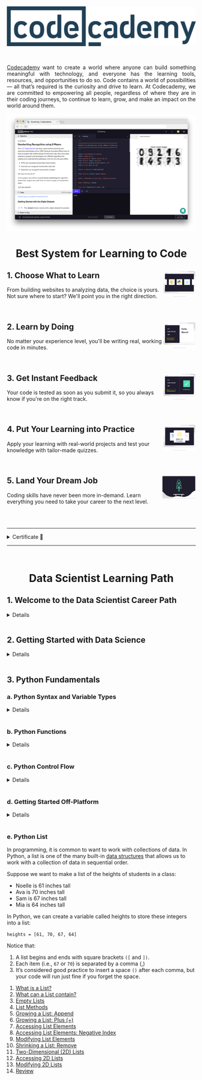 <br />

<p align="center">
  <a href='https://www.codecademy.com/'><img src="README/codecademy.png"></a>
</p>

<br />

<p align="justify">
  <a href="https://www.codecademy.com/">Codecademy</a> want to create a world where anyone can build something meaningful with technology, and everyone has the learning tools, resources, and opportunities to do so. Code contains a world of possibilities — all that’s required is the curiosity and drive to learn. At Codecademy, we are committed to empowering all people, regardless of where they are in their coding journeys, to continue to learn, grow, and make an impact on the world around them.
</p>

<p align="center">
  <img src="README/banner.png">
</p>

<!-- ################################################################ -->

<h1 align="center">Best System for Learning to Code</h1>

## 1. Choose What to Learn <a href='README/1.webp'><img src='README/1.webp' align="right" height="70" /></a>
From building websites to analyzing data, the choice is yours. Not sure where to start? We'll point you in the right direction.

<br>

## 2. Learn by Doing <a href='README/2.webp'><img src='README/2.webp' align="right" height="70" /></a>
No matter your experience level, you'll be writing real, working code in minutes.

<br>

## 3. Get Instant Feedback <a href='README/3.webp'><img src='README/3.webp' align="right" height="70" /></a>
Your code is tested as soon as you submit it, so you always know if you're on the right track.

<br>

## 4. Put Your Learning into Practice <a href='README/4.webp'><img src='README/4.webp' align="right" height="70" /></a>
Apply your learning with real-world projects and test your knowledge with tailor-made quizzes.

<br>

## 5. Land Your Dream Job <a href='README/5.webp'><img src='README/5.webp' align="right" width="90" /></a>
Coding skills have never been more in-demand. Learn everything you need to take your career to the next level.

<br><br>

<!-- ################################################################ -->

---

<details><summary>Certificate 📃</summary>

<p align="center">
  <img src="Data%20Scientist%20Career%20Path\Certificate.png">
</p>

</details>

---

<br>

<h1 align="center">Data Scientist Learning Path</h1>

## **1. Welcome to the Data Scientist Career Path**

<details><summary>Details</summary>

The Data Scientist Career Path is designed for you to gain the technical skills, knowledge, resources, and confidence you need to get your start as a data scientist.

**After this Path, you will be able to:**

- Create programs using Python 3
- Move off of the Codecademy platform with the Command Line, Jupyter Notebook, Git, and GitHub Desktop
- Acquire and query data with SQL and BeautifulSoup
- Manipulate data using NumPy and pandas
- Wrangle and tidy data with pandas
- Summarize and analyze data with scikit-learn
- Implement many different hypothesis tests using Python
- Visualize data using Matplotlib and seaborn
- Communicate data science findings effectively
- Work with text data using natural language processing
- Build, train, and test a variety of supervised and unsupervised machine learning models
- Understand the fundamentals of deep learning
- Work with aggregate functions and joins in SQL

---

**Popular Data Science Resources**

As you go through the path, we’ll suggest certain resources for you to use, like articles, videos, tutorials, and documentation. Here are some additional resources that are considered groundbreaking, significant, or classics in the industry and will help you throughout your Path:

- Documentation: 
    - [NumPy Manual](https://numpy.org/doc/stable/)
    - [Jupyter Notebook](https://jupyter-notebook.readthedocs.io/en/stable/)
    - [Pandas Documentation](https://pandas.pydata.org/docs/index.html)
    - [API reference — seaborn](https://seaborn.pydata.org/api.html)
    - [Matplotlib: Python plotting](https://matplotlib.org/)
    - [The Python Standard Library](https://docs.python.org/3/library/index.html)
    - [The Data Visualization Catalogue](https://datavizcatalogue.com/)

- Cheatsheet: 
    - [SQL Cheatsheet](https://www.codecademy.com/learn/learn-sql/modules/learn-sql-manipulation/cheatsheet)
    - [Regex Cheatsheet](https://www.codecademy.com/learn/practical-data-cleaning/modules/data-cleaning-with-pandas/cheatsheet)
    - [Hypothesis Testing Cheatsheet](https://www.codecademy.com/learn/stats-hypothesis-testing/modules/hypothesis-testing-testing-a-sample-statistic/cheatsheet)
    - [Statistics for Data Analysis Cheatsheet](https://www.codecademy.com/learn/ida-6-statistics-for-data-analysis/modules/ida-6-1-variance-and-standard-deviation/cheatsheet)
    - [More ...](Data%20Scientist%20Career%20Path\1.%20Welcome%20to%20the%20Data%20Scientist%20Career%20Path\Cheatsheets)

- Books:
    - [A Whirlwind Tour of Python, Jake VanderPlas](https://nbviewer.jupyter.org/github/jakevdp/WhirlwindTourOfPython/blob/master/Index.ipynb)
    - [Python for Data Analysis: Data Wrangling with Pandas, Numpy, and Ipython, Wes McKinney](https://bookshop.org/books/python-for-data-analysis-data-wrangling-with-pandas-numpy-and-ipython-9781491957660/9781491957660)
    - [Python Data Science Handbook, Jake VanderPlas](https://bookshop.org/books/python-data-science-handbook-essential-tools-for-working-with-data/9781491912058), also available for free [here](https://jakevdp.github.io/PythonDataScienceHandbook/)
    - [Algorithms of Oppression: How Search Engines Reinforce Racism, Safiya Umoja Noble](https://bookshop.org/books/algorithms-of-oppression-how-search-engines-reinforce-racism/9781479837243)
    - [Introduction to Machine Learning with Python: A Guide for Data Scientists, Andreas C. Müller, Sarah Guido](https://bookshop.org/books/introduction-to-machine-learning-with-python-a-guide-for-data-scientists/9781449369415)
    - [Weapons of Math Destruction: How Big Data Increases Inequality and Threatens Democracy, Cathy O’Neil](https://bookshop.org/books/weapons-of-math-destruction-how-big-data-increases-inequality-and-threatens-democracy/9780553418835)
    - [Python Feature Engineering Cookbook, Soledad Galli](https://bookshop.org/books/weapons-of-math-destruction-how-big-data-increases-inequality-and-threatens-democracy/9780553418835)
    - [Deep Learning with Python, François Chollet](https://bookshop.org/books/deep-learning-with-python/9781617294433)

</details><br>

## **2. Getting Started with Data Science**

<details><summary>Details</summary>

### **a. Introduction to Data Science**

Data science enables us to take data and transform it into meaningful information that can help us make decisions. Data science is interdisciplinary and combines other well-known fields such as probability, statistics, analytics, and computer science. The work that you might do could range from writing up reports to building machine learning models. No matter what your interests are, data science is applicable - because these days, we have data on everything!

<p align="center">
  <img src="Data%20Scientist%20Career%20Path\2.%20Getting Started%20with%20Data%20Science\Data%20Science%20Venn%20Diagram.png" width="500px">
</p>

#### **1) Statistics**

A fundamental part of data science is statistics. Statistics is the practice of applying mathematical calculations to sets of data to derive meaning. Statistics can give us a quick summary of a dataset, such as the average amount or how consistent a dataset is.

There are two types of statistics: 

- **Descriptive Statistics**

    Descriptive statistics describe a dataset using mathematically calculated values, such as the mean and standard deviation. For instance, the graph below from [FiveThirtyEight](https://fivethirtyeight.com/features/heres-what-the-gender-pay-gap-looks-like-by-income-level/) charts the wage gap between American men and women in 2014. An example of a descriptive statistic would be that at the 90th income percentile, women make 80.6% of what men make on average.

- **Inferential Statistics**

    On the other hand, inferential statistics are statistical calculations that enable us to draw conclusions about the larger population. For instance, from looking at the graph we can infer that at the 99th income percentile, women make less than 78% of what men make on average. We can also infer that the reason why the wage gap is smallest at the 10th income percentile is because the minimum wage for men and women is the same.

#### **2) Probability**

Another field that informs the field of data science is probability. Probability is the mathematical study of what could potentially happen. Fun fact: the study of probability came about as a method to decode secret messages.

In data science, probability calculations are used to build models. Models are able to help us understand data that has yet to exist - either data we hadn’t previously collected or data that has yet to be created. Data scientists create models to help calculate the probability of a certain action and then they use that probability to make informed decisions.

[Example of Probability Application](Data%20Scientist%20Career%20Path\2.%20Getting%20Started%20with%20Data%20Science\1.%20Introduction%20to%20Data%20Science\probability.py)

#### **3) Programming**

Given that we’re a “learn to code” website, this one may seem fairly obvious. But in all seriousness, programming is an essential part of data science. It’s also what sets data science apart from similar fields, like data analytics.

Programming is the practice of writing commands for a computer to execute. Computer Science is the discipline of interacting with computation systems.

[Example of Programming Application](Data%20Scientist%20Career%20Path\2.%20Getting%20Started%20with%20Data%20Science\1.%20Introduction%20to%20Data%20Science\programming.py)

#### **4) Domain Expertise**

One of the reasons that data science is one of the most interesting fields to go into is that it doesn’t limit you to a specific industry. Interested in airplanes? Work for a company on ticket pricing! Like fashion? Create a model that predicts the latest trends.

<p align="center">
  <img src="Data%20Scientist%20Career%20Path\2.%20Getting%20Started%20with%20Data%20Science\Domain.svg">
</p>

Domain Expertise refers to the particular set of knowledge that someone cultivates in order to understand their data. You may be able to crunch the numbers, but in order to understand their meaning, you’re going to need a lot of context. Sometimes this context comes from your research, your teammates, or the knowledge that you gain after working in a particular industry.

#### **Review**

Review! You now know the basic parts that make up the field of data science.

- Data Science—the field of taking data and transforming it into meaningful information that can help us make decisions
- Descriptive Statistics—statistics that describe the data in objective terms
- Inferential Statistics—inferences for the overall population based on data
- Probability—the likelihood that an event will happen
- Programming—the act of giving the computer instructions to perform a task
- Domain Expertise—the particular set of knowledge that someone cultivates and brings with them in order to understand their data

If you are interested in learning more about these topics, here are some additional resources:

- Blog: [What does a data scientist do?](https://news.codecademy.com/what-does-a-data-scientist-do/)
- Article: [What Data Scientists Really Do, According to 35 Data Scientists](https://hbr.org/2018/08/what-data-scientists-really-do-according-to-35-data-scientists)
- Article: [Achieving business impact with data](https://www.mckinsey.com/business-functions/mckinsey-analytics/our-insights/achieving-business-impact-with-data#)

---

### **b. Data Science Process**

<p align="center">
  <img src="Data%20Scientist%20Career%20Path\2.%20Getting%20Started%20with%20Data%20Science\Data%20Science%20Process%20Diagram.webp">
</p>

### **c. Data Science Applications**

As you can see, there are many different applications and kinds of projects that you can do once you know a bit of data science!

- Reports - a way of presenting your process, insights, and recommendations
- Recommender Systems - a process that uses data about users and items to predict interest
- Dynamic Pricing - a strategy that takes into account factors such as demand to increase and decrease prices to drive profit
- Natural Language Processing - ways of analyzing text to gain insights as well as support applications, such as chatbots

Of course, there are many applications beyond just the ones that we’ve covered here. So no matter your interest or professional industry, data science thinking can create impact.

</details><br>

## **3. Python Fundamentals**

### **a. Python Syntax and Variable Types**

<details><summary>Details</summary>

Python is a programming language. Like other languages, it gives us a way to communicate ideas. In the case of a programming language, these ideas are “commands” that people use to communicate with a computer!

0) [Welcome](Data%20Scientist%20Career%20Path\3.%20Python%20Fundamentals\1.%20Python%20Syntax%20and%20Variable%20Types\1.%20welcome.py)
1) [Comment](Data%20Scientist%20Career%20Path\3.%20Python%20Fundamentals\1.%20Python%20Syntax%20and%20Variable%20Types\2.%20comments.py)
2) [Print](Data%20Scientist%20Career%20Path\3.%20Python%20Fundamentals\1.%20Python%20Syntax%20and%20Variable%20Types\3.%20print.py)
3) [String](Data%20Scientist%20Career%20Path\3.%20Python%20Fundamentals\1.%20Python%20Syntax%20and%20Variable%20Types\4.%20strings.py)
4) [Variables](Data%20Scientist%20Career%20Path\3.%20Python%20Fundamentals\1.%20Python%20Syntax%20and%20Variable%20Types\5.%20variables.py)
5) [Errors](Data%20Scientist%20Career%20Path\3.%20Python%20Fundamentals\1.%20Python%20Syntax%20and%20Variable%20Types\6.%20errors.py)
6) [Numbers](Data%20Scientist%20Career%20Path\3.%20Python%20Fundamentals\1.%20Python%20Syntax%20and%20Variable%20Types\7.%20numbers.py)
7) [Calculations](Data%20Scientist%20Career%20Path\3.%20Python%20Fundamentals\1.%20Python%20Syntax%20and%20Variable%20Types\8.%20calculations.py)
8) [Changing Numbers](Data%20Scientist%20Career%20Path\3.%20Python%20Fundamentals\1.%20Python%20Syntax%20and%20Variable%20Types\9.%20changing%20numbers.py)
9) [Exponents](Data%20Scientist%20Career%20Path\3.%20Python%20Fundamentals\1.%20Python%20Syntax%20and%20Variable%20Types\10.%20exponents.py)
10) [Modulo](Data%20Scientist%20Career%20Path\3.%20Python%20Fundamentals\1.%20Python%20Syntax%20and%20Variable%20Types\11.%20modulo.py)
11) [Concatenation](Data%20Scientist%20Career%20Path\3.%20Python%20Fundamentals\1.%20Python%20Syntax%20and%20Variable%20Types\12.%20concenation.py)
12) [Plus Equals](Data%20Scientist%20Career%20Path\3.%20Python%20Fundamentals\1.%20Python%20Syntax%20and%20Variable%20Types\13.%20plus%20equals.py)
13) [Multi-line Strings](Data%20Scientist%20Career%20Path\3.%20Python%20Fundamentals\1.%20Python%20Syntax%20and%20Variable%20Types\14.%20multi-line%20string.py)
14) [Review](Data%20Scientist%20Career%20Path\3.%20Python%20Fundamentals\1.%20Python%20Syntax%20and%20Variable%20Types\15.%20review.py)

Two common errors that we encounter while writing Python are `SyntaxError` and `NameError`.

- `SyntaxError` means there is something wrong with the way your program is written — punctuation that does not belong, a command where it is not expected, or a missing parenthesis can all trigger a `SyntaxError`.

- A `NameError` occurs when the Python interpreter sees a word it does not recognize. Code that contains something that looks like a variable but was never defined will throw a `NameError`.

#### **Documentation**

[Python Documentation - Built-in Types](https://docs.python.org/3/library/stdtypes.html)

In this documentation, you will learn about the built-in data types of Python. This is helpful if you would like to learn about data types that you can use when programming in Python.

</details><br>

### **b. Python Functions**

<details><summary>Details</summary>

Let’s imagine we were building an application to help people plan trips! When using a trip planning application we can say a simple procedure could look like this:

```
 1. Establish your origin and destination
 2. Calculate the distance/route
 3. Return the best route to the user
```

We will perform these three steps every time users have to travel between two points using our trip application. In our programs, we could rewrite the same procedures over and over (and over) for each time we want to travel, but there’s a better way! Python gives us a useful concept called *functions*.

1) [Why Functions?](Data%20Scientist%20Career%20Path\3.%20Python%20Fundamentals\2.%20Python%20Functions\1.%20Intro%20to%20Function\1.%20why%20function.py)
2) [Defining a Function](Data%20Scientist%20Career%20Path\3.%20Python%20Fundamentals\2.%20Python%20Functions\1.%20Intro%20to%20Function\2.%20defining%20function.py)
3) [Calling Function](Data%20Scientist%20Career%20Path\3.%20Python%20Fundamentals\2.%20Python%20Functions\1.%20Intro%20to%20Function\3.%20calling%20function.py)
4) [Whitespace & Execution Flow](Data%20Scientist%20Career%20Path\3.%20Python%20Fundamentals\2.%20Python%20Functions\1.%20Intro%20to%20Function\4.%20whitespace.py)
5) [Parameters & Arguments](Data%20Scientist%20Career%20Path\3.%20Python%20Fundamentals\2.%20Python%20Functions\1.%20Intro%20to%20Function\5.%20parameters%20n%20arguments.py)
6) [Multiple Parameters](Data%20Scientist%20Career%20Path\3.%20Python%20Fundamentals\2.%20Python%20Functions\1.%20Intro%20to%20Function\6.%20multiple%20parameters.py)
7) [Types of Arguments](Data%20Scientist%20Career%20Path\3.%20Python%20Fundamentals\2.%20Python%20Functions\1.%20Intro%20to%20Function\7.%20types%20of%20arguments.py)
8) [Built-in vs User Defined Functions](Data%20Scientist%20Career%20Path\3.%20Python%20Fundamentals\2.%20Python%20Functions\1.%20Intro%20to%20Function\8.%20builtin%20n%20user%20defined%20function.py)
9) [Variable Access](Data%20Scientist%20Career%20Path\3.%20Python%20Fundamentals\2.%20Python%20Functions\1.%20Intro%20to%20Function\9.%20variable%20access.py)
10) [Returns](Data%20Scientist%20Career%20Path\3.%20Python%20Fundamentals\2.%20Python%20Functions\1.%20Intro%20to%20Function\10.%20returns.py)
11) [Multiple Returns](Data%20Scientist%20Career%20Path\3.%20Python%20Fundamentals\2.%20Python%20Functions\1.%20Intro%20to%20Function\11.%20multiple%20returns.py)
12) [Review](Data%20Scientist%20Career%20Path\3.%20Python%20Fundamentals\2.%20Python%20Functions\1.%20Intro%20to%20Function\12.%20review.py)

Here’s an example of a function definition:

```
def function_name():
    # functions tasks go here
```

There are some key components we want to note here:
- The `def` keyword indicates the beginning of a function (also known as a function header). The function header is followed by a name in snake_case format that describes the task the function performs. It’s best practice to give your functions a descriptive yet concise name.

- Following the function name is a pair of parenthesis `( )` that can hold input values known as parameters (more on parameters later in the lesson!). In this example function, we have no parameters.

- A colon `:` to mark the end of the function header.

- Lastly, we have one or more valid python statements that make up the function body (where we have our python comment).

**Python Code Challenges: Functions**

1. [Tenth Power](Data%20Scientist%20Career%20Path\3.%20Python%20Fundamentals\2.%20Python%20Functions\2.%20Challenge\1.%20tenth%20power.py)
2. [Square Root](Data%20Scientist%20Career%20Path\3.%20Python%20Fundamentals\2.%20Python%20Functions\2.%20Challenge\2.%20square%20root.py)
3. [Win Percentage](Data%20Scientist%20Career%20Path\3.%20Python%20Fundamentals\2.%20Python%20Functions\2.%20Challenge\3.%20win%20percentage.py)
4. [Average](Data%20Scientist%20Career%20Path\3.%20Python%20Fundamentals\2.%20Python%20Functions\2.%20Challenge\4.%20average.py)
5. [Remainder](Data%20Scientist%20Career%20Path\3.%20Python%20Fundamentals\2.%20Python%20Functions\2.%20Challenge\5.%20remainder.py)

**Python Code Challenges: Functions (Advanced)**

1. [First Three Multiples](Data%20Scientist%20Career%20Path\3.%20Python%20Fundamentals\2.%20Python%20Functions\3.%20Challenge%20(Advanced)\1.%20first%20three%20multiples.py)
2. [Tip](Data%20Scientist%20Career%20Path\3.%20Python%20Fundamentals\2.%20Python%20Functions\3.%20Challenge%20(Advanced)\2.%20tip.py)
3. [Bond, James Bond](Data%20Scientist%20Career%20Path\3.%20Python%20Fundamentals\2.%20Python%20Functions\3.%20Challenge%20(Advanced)\3.%20james%20bond.py)
4. [Dog Years](Data%20Scientist%20Career%20Path\3.%20Python%20Fundamentals\2.%20Python%20Functions\3.%20Challenge%20(Advanced)\4.%20dog%20years.py)
5. [All Operations](Data%20Scientist%20Career%20Path\3.%20Python%20Fundamentals\2.%20Python%20Functions\3.%20Challenge%20(Advanced)\5.%20all%20operations.py)

</details><br>

### **c. Python Control Flow**

<details><summary>Details</summary>

<p align="center">
  <img src="Data%20Scientist%20Career%20Path\3.%20Python%20Fundamentals\3.%20Python%20Control%20Flow\control-flow.svg">
</p>

1) [Boolean Expressions](Data%20Scientist%20Career%20Path\3.%20Python%20Fundamentals\3.%20Python%20Control%20Flow\1.%20Intro%20to%20Control%20Flow\1.%20boolean%20expressions.py)
2) [Relational Operators: Equals and Not Equals](Data%20Scientist%20Career%20Path\3.%20Python%20Fundamentals\3.%20Python%20Control%20Flow\1.%20Intro%20to%20Control%20Flow\2.%20relational%20operators.py)
3) [Boolean Variables](Data%20Scientist%20Career%20Path\3.%20Python%20Fundamentals\3.%20Python%20Control%20Flow\1.%20Intro%20to%20Control%20Flow\3.%20boolean%20variables.py)
4) [If Statement](Data%20Scientist%20Career%20Path\3.%20Python%20Fundamentals\3.%20Python%20Control%20Flow\1.%20Intro%20to%20Control%20Flow\4.%20if.py)
5) [Relational Operators II](Data%20Scientist%20Career%20Path\3.%20Python%20Fundamentals\3.%20Python%20Control%20Flow\1.%20Intro%20to%20Control%20Flow\5.%20relational%20operators%202.py)
6) [Boolean Operators: and](Data%20Scientist%20Career%20Path\3.%20Python%20Fundamentals\3.%20Python%20Control%20Flow\1.%20Intro%20to%20Control%20Flow\6.%20and.py)
7) [Boolean Operators: or](Data%20Scientist%20Career%20Path\3.%20Python%20Fundamentals\3.%20Python%20Control%20Flow\1.%20Intro%20to%20Control%20Flow\7.%20or.py)
8) [Boolean Operators: not](Data%20Scientist%20Career%20Path\3.%20Python%20Fundamentals\3.%20Python%20Control%20Flow\1.%20Intro%20to%20Control%20Flow\8.%20not.py)
9) [Else Statements](Data%20Scientist%20Career%20Path\3.%20Python%20Fundamentals\3.%20Python%20Control%20Flow\1.%20Intro%20to%20Control%20Flow\9.%20else.py)
10) [Else If Statements](Data%20Scientist%20Career%20Path\3.%20Python%20Fundamentals\3.%20Python%20Control%20Flow\1.%20Intro%20to%20Control%20Flow\10.%20else%20if.py)
11) [Review](Data%20Scientist%20Career%20Path\3.%20Python%20Fundamentals\3.%20Python%20Control%20Flow\1.%20Intro%20to%20Control%20Flow\11.%20review.py)

Let’s review what we’ve learned this lesson:

- Boolean expressions are statements that can be either `True` or `False`
- A boolean variable is a variable that is set to either `True` or `False`.
- We can create boolean expressions using relational operators:
    - `==` : Equals
    - `!=` : Not equals
    - `>` : Greater than
    - `>=` : Greater than or equal to
    - `<` : Less than
    - `<=` : Less than or equal to
- `if` statements can be used to create control flow in your code.
- `else` statements can be used to execute code when the conditions of an `if` statement are not met.
- `elif` statements can be used to build additional checks into your `if` statements


#### **Documentation**

[Python Tutorial - More Control Flow Tools](https://docs.python.org/3/tutorial/controlflow.html)

In this documentation, you will learn about the different flow control statements of Python. This is helpful if you would like to conditionally execute blocks of code in a Python program.

**Python Code Challenges: Control Flow**

1. [Large Power](Data%20Scientist%20Career%20Path\3.%20Python%20Fundamentals\3.%20Python%20Control%20Flow\2.%20Challenge\1.%20large%20power.py)
2. [Over Budget](Data%20Scientist%20Career%20Path\3.%20Python%20Fundamentals\3.%20Python%20Control%20Flow\2.%20Challenge\2.%20over%20budget.py)
3. [Twice As Large](Data%20Scientist%20Career%20Path\3.%20Python%20Fundamentals\3.%20Python%20Control%20Flow\2.%20Challenge\3.%20twice%20as%20large.py)
4. [Divisible By Ten](Data%20Scientist%20Career%20Path\3.%20Python%20Fundamentals\3.%20Python%20Control%20Flow\2.%20Challenge\4.%20divisible%20by%20ten.py)
5. [Not Sum To Ten](Data%20Scientist%20Career%20Path\3.%20Python%20Fundamentals\3.%20Python%20Control%20Flow\2.%20Challenge\5.%20not%20sum%20to%20ten.py)

**Python Code Challenges: Control Flow (Advanced)**

1. [In Range](Data%20Scientist%20Career%20Path\3.%20Python%20Fundamentals\3.%20Python%20Control%20Flow\3.%20Challenge%20(Advanced)\1.%20in%20range.py)
2. [Same Name](Data%20Scientist%20Career%20Path\3.%20Python%20Fundamentals\3.%20Python%20Control%20Flow\3.%20Challenge%20(Advanced)\2.%20same%20name.py)
3. [Always False](Data%20Scientist%20Career%20Path\3.%20Python%20Fundamentals\3.%20Python%20Control%20Flow\3.%20Challenge%20(Advanced)\3.%20always%20false.py)
4. [Movie Review](Data%20Scientist%20Career%20Path\3.%20Python%20Fundamentals\3.%20Python%20Control%20Flow\3.%20Challenge%20(Advanced)\4.%20movie%20review.py)
5. [Max Number](Data%20Scientist%20Career%20Path\3.%20Python%20Fundamentals\3.%20Python%20Control%20Flow\3.%20Challenge%20(Advanced)\5.%20max%20number.py)

</details><br>

### **d. Getting Started Off-Platform**

<details><summary>Details</summary>

#### **1) Command Line Interface Setup**

Windows has a different CLI, called Command Prompt. While this has many of the same features as Bash, Bash is much more popular. Because of the strength of the open source community and the tools they provide, mastering Bash is a better investment than mastering Command Prompt.

To use Bash on a Windows computer, we will download and install a program called Git Bash. Git Bash allows us to easily access Bash as well as another tool we’ll be using later called Git, inside the Windows environment.

For more detailed tutorial, please watch [this video](https://www.youtube.com/watch?v=sQY0g7s2hac).

#### **2) Introducing Jupyter Notebook**

Jupyter Notebook (sometimes called IPython Notebook) is a popular way to write and run Python code, especially for data analysis, data science and machine learning. Jupyter Notebooks are easy-to-use because they let you execute code and review the output quickly. This iterative process is central to data analytics and makes it easy to test hypotheses and record the results (just like a notebook).

<p align="center">
  <img src="Data%20Scientist%20Career%20Path\3.%20Python%20Fundamentals\4.%20Getting%20Started%20Off-Platform\jupyter.gif">
</p>

Above is the Jupyter Notebook interface. A Jupyter Notebook has two parts:

- the front-end interface (what you see in the gif)
- the back-end kernel

The `front-end interface` loads in a web browser and consists of “cells” where you enter your code. The browser is just for display, so you do not need to be connected to the internet.

Jupyter Notebook uses a `back-end kernel` called `IPython`. The ‘I’ stands for ‘Interactive’, which means that a program or script can be broken up into smaller pieces, and those pieces can be run independently from the rest of the program.

You do not need to worry about the difference between `Python` and `IPython`. The important thing to know is that you can run small pieces of code, which can be helpful when working with data.

#### **3) Setting up Jupyter Notebook**

**Windows Anaconda**

Go to the [Anaconda Downloads page](https://www.anaconda.com/products/individual#Downloads) and download the appropriate version of Anaconda (32- or 64-Bit Graphical Installer)

1. Double click on the **.exe** file and click `Install`.
2. Read and agree to the licensing terms.
3. Select if you want to install for 'Just Me' or 'All Users'. If you are installing for 'All Users', you must have Administrator privileges.
4. You will be prompted to select the installation location. By default, Anaconda should try to install in your home directory. We recommend accepting this default. Click `Install`.
5. You will be asked if you want to add Anaconda to your PATH environment variable. Do not add Anaconda to the PATH because it can interfere with other software.
6. You will be asked if you want Anaconda to be your default version of Python. We recommend 'Yes'. There are some rare instances where you might not make Anaconda the default version, but they are beyond the scope of this article.
7. Click the Install button.
8. Go ahead and finish the installation.

Now you can verify your installation. Go to the Windows Start menu and search for ‘Anaconda Navigator’ (not the Anaconda Prompt).

<p align="center">
  <img src="Data%20Scientist%20Career%20Path\3.%20Python%20Fundamentals\4.%20Getting%20Started%20Off-Platform\logo.png" height='100px'>
</p>

If it appears, it is installed. Congratulations!

Double click on it, and the Anaconda Navigator window should appear.

<p align="center">
  <img src="Data%20Scientist%20Career%20Path\3.%20Python%20Fundamentals\4.%20Getting%20Started%20Off-Platform\anaconda.webp">
</p>

Your applications screen may look slightly different from this one, but that is ok. Click the Launch button under Jupyter Notebook. A Jupyter Notebook interface will appear in your default browser.

<p align="center">
  <img src="Data%20Scientist%20Career%20Path\3.%20Python%20Fundamentals\4.%20Getting%20Started%20Off-Platform\jupyter.webp">
</p>

An Anaconda Prompt might also open and display a url. If it does, do not close it until you are done working with Jupyter Notebook. If it does not appear, don’t worry - this has to do with your operating system and will not affect Jupyter Notebook’s performance.

Congratulations!! You are ready to move on to the next article and get started using Jupyter Notebook!

#### **4) Getting Started with Jupyter**

For many more helpful tools and features, check out [the documentation](https://jupyter-notebook-beginner-guide.readthedocs.io/en/latest/what_is_jupyter.html), and if you want to be inspired to do more with Jupyter notebook, check out [A gallery of interesting Jupyter Notebooks](https://github.com/jupyter/jupyter/wiki/A-gallery-of-interesting-Jupyter-Notebooks).

Have fun coding with Jupyter Notebook!

#### **5) Getting More out of Jupyter Notebook**

There are numerous ways to enhance your Jupyter Notebook and make it more readable and standardized. We have covered some of the methods, but there are many others that can be found in the [Jupyter Notebook User’s Manual](https://jupyter.brynmawr.edu/services/public/dblank/Jupyter%20Notebook%20Users%20Manual.ipynb).

**Documentation**

[Jupyter Notebook Documentation](https://jupyter-notebook.readthedocs.io/en/stable/)

In this documentation, you will learn about how to install, configure, and use Jupyter Notebook for Python programming. This is helpful if you would like to quickly validate Python code or prototype visualizations.

</details><br>

### **e. Python List**

In programming, it is common to want to work with collections of data. In Python, a list is one of the many built-in [data structures](https://en.wikipedia.org/wiki/Data_structure) that allows us to work with a collection of data in sequential order.

Suppose we want to make a list of the heights of students in a class:

- Noelle is 61 inches tall
- Ava is 70 inches tall
- Sam is 67 inches tall
- Mia is 64 inches tall

In Python, we can create a variable called heights to store these integers into a list:

```
heights = [61, 70, 67, 64]
```

Notice that:

1. A list begins and ends with square brackets `([` and `])`.
2. Each item (i.e., `67` or `70`) is separated by a comma (,)
3. It’s considered good practice to insert a space `()` after each comma, but your code will run just fine if you forget the space.

1) [What is a List?](Data%20Scientist%20Career%20Path\3.%20Python%20Fundamentals\5.%20Python%20List\1.%20Intro%20to%20List\1.%20list.py)
2) [What can a List contain?](Data%20Scientist%20Career%20Path\3.%20Python%20Fundamentals\5.%20Python%20List\1.%20Intro%20to%20List\2.%20list%20contain.py)
3) [Empty Lists](Data%20Scientist%20Career%20Path\3.%20Python%20Fundamentals\5.%20Python%20List\1.%20Intro%20to%20List\3.%20empty%20list.py)
4) [List Methods](Data%20Scientist%20Career%20Path\3.%20Python%20Fundamentals\5.%20Python%20List\1.%20Intro%20to%20List\4.%20list%20method.py)
5) [Growing a List: Append](Data%20Scientist%20Career%20Path\3.%20Python%20Fundamentals\5.%20Python%20List\1.%20Intro%20to%20List\5.%20list%20append.py)
6) [Growing a List: Plus (+)](Data%20Scientist%20Career%20Path\3.%20Python%20Fundamentals\5.%20Python%20List\1.%20Intro%20to%20List\6.%20list%20plus.py)
7) [Accessing List Elements](Data%20Scientist%20Career%20Path\3.%20Python%20Fundamentals\5.%20Python%20List\1.%20Intro%20to%20List\7.%20list%20access.py)
8) [Accessing List Elements: Negative Index](Data%20Scientist%20Career%20Path\3.%20Python%20Fundamentals\5.%20Python%20List\1.%20Intro%20to%20List\8.%20list%20access%20negative.py)
9) [Modifying List Elements](Data%20Scientist%20Career%20Path\3.%20Python%20Fundamentals\5.%20Python%20List\1.%20Intro%20to%20List\9.%20list%20modify.py)
10) [Shrinking a List: Remove](Data%20Scientist%20Career%20Path\3.%20Python%20Fundamentals\5.%20Python%20List\1.%20Intro%20to%20List\10.%20list%20remove.py)
11) [Two-Dimensional (2D) Lists](Data%20Scientist%20Career%20Path\3.%20Python%20Fundamentals\5.%20Python%20List\1.%20Intro%20to%20List\11.%20list%202d.py)
12) [Accessing 2D Lists](Data%20Scientist%20Career%20Path\3.%20Python%20Fundamentals\5.%20Python%20List\1.%20Intro%20to%20List\12.%20list%202d%20access.py)
13) [Modifying 2D Lists](Data%20Scientist%20Career%20Path\3.%20Python%20Fundamentals\5.%20Python%20List\1.%20Intro%20to%20List\13.%20list%202d%20modify.py)
14) [Review](Data%20Scientist%20Career%20Path\3.%20Python%20Fundamentals\5.%20Python%20List\1.%20Intro%20to%20List\14.%20review.py)


